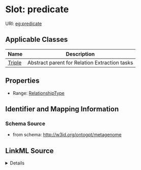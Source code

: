 # Slot: predicate

URI: [eg:predicate](http://w3id.org/ontogpt/environmental-metagenome/predicate)



<!-- no inheritance hierarchy -->




## Applicable Classes

| Name | Description |
| --- | --- |
[Triple](Triple.md) | Abstract parent for Relation Extraction tasks






## Properties

* Range: [RelationshipType](RelationshipType.md)







## Identifier and Mapping Information







### Schema Source


* from schema: http://w3id.org/ontogpt/metagenome




## LinkML Source

<details>
```yaml
name: predicate
from_schema: http://w3id.org/ontogpt/metagenome
rank: 1000
alias: predicate
owner: Triple
domain_of:
- Triple
range: RelationshipType

```
</details>